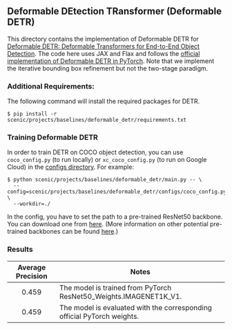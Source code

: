 ## Deformable DEtection TRansformer (Deformable DETR)
This directory contains the implementation of Deformable DETR for [Deformable DETR: Deformable Transformers for End-to-End Object Detection](https://arxiv.org/abs/2010.04159).
The code here uses JAX and Flax and follows the [official implementation of Deformable DETR in PyTorch](https://github.com/fundamentalvision/Deformable-DETR). Note that we implement the iterative bounding box refinement but not the two-stage paradigm.

### Additional Requirements:
The following command will install the required packages for DETR.

```shell
$ pip install -r scenic/projects/baselines/deformable_detr/requirements.txt
```

### Training Deformable DETR
In order to train DETR on COCO object detection, you can use `coco_config.py`
(to run locally) or `xc_coco_config.py` (to run on Google Cloud) in the
[configs directory](configs). For example:

```shell
$ python scenic/projects/baselines/deformable_detr/main.py -- \
  --config=scenic/projects/baselines/deformable_detr/configs/coco_config.py \
  --workdir=./
```

In the config, you have to set the path to a pre-trained ResNet50 backbone.
You can download one from [here](https://storage.googleapis.com/scenic-bucket/baselines/ResNet50_ImageNet1k).
(More information on other potential pre-trained backbones can be found [here](../baselines#resnet).)


### Results
| Average Precision | Notes |
|:-----------------:|-------|
| 0.459 | The model is trained from PyTorch ResNet50_Weights.IMAGENET1K_V1. |
| 0.459 | The model is evaluated with the corresponding official PyTorch weights. |
